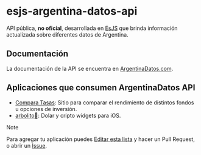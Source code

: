 # esjs-argentina-datos-api

API pública, **no oficial**, desarrollada en [EsJS](https://es.js.org/) que brinda información actualizada sobre diferentes datos de Argentina.

## Documentación

La documentación de la API se encuentra en [ArgentinaDatos.com](https://argentinadatos.com/).

## Aplicaciones que consumen ArgentinaDatos API

- [Compara Tasas](https://comparatasas.ar): Sitio para comparar el rendimiento de distintos fondos u opciones de inversión.
- [arbolito🌳](https://apps.apple.com/ar/app/arbolito-d%C3%B3lar-hoy/id6470806411): Dolar y cripto widgets para iOS.


> [!NOTE]  
> Para agregar tu aplicación puedes [Editar esta lista](https://github.com/enzonotario/esjs-argentina-datos-api/edit/main/README.md) y hacer un Pull Request, o abrir un [Issue](https://github.com/enzonotario/esjs-argentina-datos-api/issues/new?assignees=&labels=documentation&projects=&template=nueva-aplicaci%C3%B3n.md&title=Listar+Aplicaci%C3%B3n).
